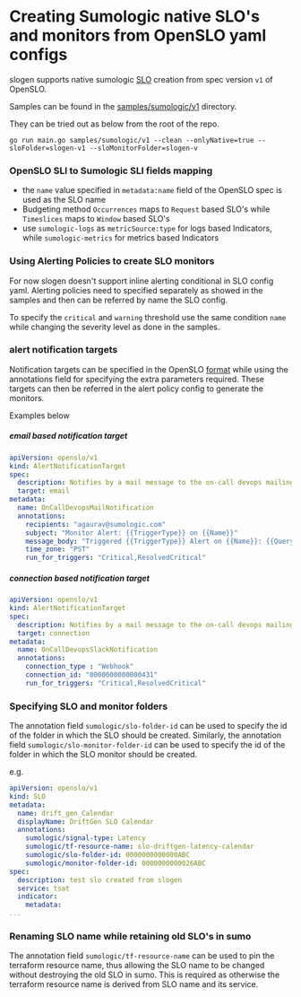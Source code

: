 # Creating Sumologic native SLO's and monitors from OpenSLO yaml configs

slogen supports native sumologic [SLO](https://help.sumologic.com/Observability_Solution/Reliability_Management) creation from spec version `v1` of OpenSLO. 

Samples can be found in the [samples/sumologic/v1](/samples/sumologic/v1) directory. 

They can be tried out as below from the root of the repo.

```shell
go run main.go samples/sumologic/v1 --clean --onlyNative=true --sloFolder=slogen-v1 --sloMonitorFolder=slogen-v
```

### OpenSLO SLI to Sumologic SLI fields mapping 

- the `name` value specified in `metadata:name` field of the OpenSLO spec is used as the SLO name
- Budgeting method `Occurrences` maps to `Request` based SLO's while `Timeslices` maps to `Window` based SLO's
- use `sumologic-logs` as `metricSource:type` for logs based Indicators, while `sumologic-metrics` for metrics based Indicators 

### Using Alerting Policies to create SLO monitors 
For now slogen doesn't support inline alerting conditional in SLO config yaml. 
Alerting policies need to specified separately as showed in the samples and then can be referred by name the SLO config. 

To specify the `critical` and `warning` threshold use the same condition `name` while changing the severity level as done in the samples. 


### alert notification targets

Notification targets can be specified in the OpenSLO [format](https://github.com/OpenSLO/OpenSLO#alertnotificationtarget) 
while using the annotations field for specifying the extra parameters required. 
These targets can then be referred in the alert policy config to generate the monitors.


Examples below

##### email based notification target

```yaml
apiVersion: openslo/v1
kind: AlertNotificationTarget
spec:
  description: Notifies by a mail message to the on-call devops mailing group
  target: email
metadata:
  name: OnCallDevopsMailNotification
  annotations:
    recipients: "agaurav@sumologic.com"
    subject: "Monitor Alert: {{TriggerType}} on {{Name}}"
    message_body: "Triggered {{TriggerType}} Alert on {{Name}}: {{QueryURL}}"
    time_zone: "PST"
    run_for_triggers: "Critical,ResolvedCritical"      
```

##### connection based notification target

```yaml
apiVersion: openslo/v1
kind: AlertNotificationTarget
spec:
  description: Notifies by a mail message to the on-call devops mailing group
  target: connection
metadata:
  name: OnCallDevopsSlackNotification
  annotations:
    connection_type : "Webhook"
    connection_id: "0000000000000431"
    run_for_triggers: "Critical,ResolvedCritical"
```



### Specifying SLO and monitor folders
The annotation field `sumologic/slo-folder-id` can be used to specify the id of the folder in which the SLO should be created.
Similarly, the annotation field `sumologic/slo-monitor-folder-id` can be used to specify the id of the folder in which the SLO monitor should be created.


e.g. 

```yaml
apiVersion: openslo/v1
kind: SLO
metadata:
  name: drift_gen_Calendar
  displayName: DriftGen SLO Calendar
  annotations:
    sumologic/signal-type: Latency
    sumologic/tf-resource-name: slo-driftgen-latency-calendar
    sumologic/slo-folder-id: 0000000000000ABC
    sumologic/monitor-folder-id: 0000000000026ABC
spec:
  description: test slo created from slogen
  service: tsat
  indicator:
    metadata:
...

```

### Renaming SLO name while retaining old SLO's in sumo
The annotation field `sumologic/tf-resource-name` can be used to pin the terraform resource name, thus allowing the SLO name to be changed without destroying the old SLO in sumo.
This is required as otherwise the terraform resource name is derived from SLO name and its service.  
